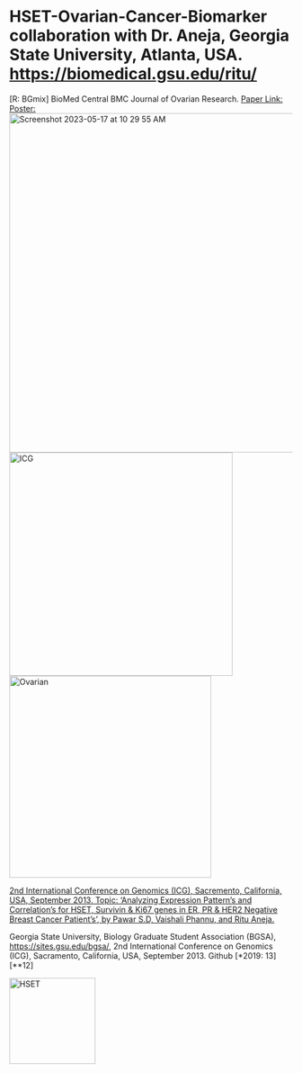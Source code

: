 # HSET-Ovarian-Cancer-Biomarker collaboration with Dr. Aneja, Georgia State University, Atlanta, USA. https://biomedical.gsu.edu/ritu/
[R: BGmix]
BioMed Central BMC Journal of Ovarian Research. [Paper Link:](https://www.ncbi.nlm.nih.gov/pubmed/25028599)
[Poster:](https://www.claflin-computation.com/lab-journey?pgid=ktmii98q-64f1ff2e-dfef-4d26-82be-34353a6dbd79)
<img width="603" alt="Screenshot 2023-05-17 at 10 29 55 AM" src="https://github.com/spawar2/HSET-Ovarian-Cancer-Biomarker/assets/25118302/0464c574-db74-413b-beab-afca0c7fdd46">
<img width="397" alt="ICG" src="https://github.com/spawar2/HSET-Ovarian-Cancer-Biomarker/assets/25118302/81de5df7-021b-4b7e-97ba-fc58cc9f342a">
<img width="359" alt="Ovarian" src="https://github.com/spawar2/HSET-Ovarian-Cancer-Biomarker/assets/25118302/6cfb692b-f6cc-4254-b4d9-61b1ccfecf6f">

[2nd International Conference on Genomics (ICG), Sacremento, California, USA, September 2013. Topic: ‘Analyzing Expression Pattern’s and Correlation’s for HSET, Survivin & Ki67 genes in ER, PR & HER2 Negative Breast Cancer Patient’s’, by Pawar S.D, Vaishali Phannu, and Ritu Aneja.](https://icg.bio/)

Georgia State University, Biology Graduate Student Association (BGSA), https://sites.gsu.edu/bgsa/, 2nd International Conference on Genomics (ICG), Sacramento, California, USA, September 2013. Github [*2019: 13][**12]

<img width="153" alt="HSET" src="https://github.com/spawar2/HSET-Ovarian-Cancer-Biomarker/assets/25118302/8c538cc5-7b9c-4074-973a-f7a451042a60">
